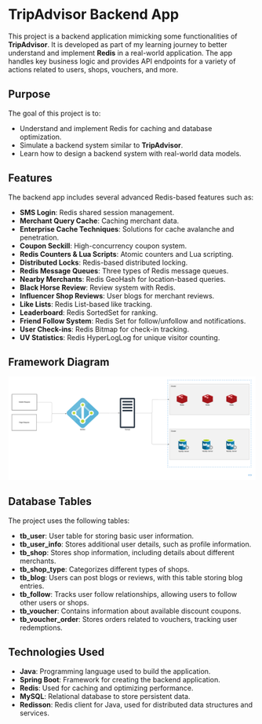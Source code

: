 # TripAdvisor Backend App

This project is a backend application mimicking some functionalities of **TripAdvisor**. It is developed as part of my learning journey to better understand and implement **Redis** in a real-world application. The app handles key business logic and provides API endpoints for a variety of actions related to users, shops, vouchers, and more.

## Purpose

The goal of this project is to:
- Understand and implement Redis for caching and database optimization.
- Simulate a backend system similar to **TripAdvisor**.
- Learn how to design a backend system with real-world data models.

## Features

The backend app includes several advanced Redis-based features such as:

- **SMS Login**: Redis shared session management.
- **Merchant Query Cache**: Caching merchant data.
- **Enterprise Cache Techniques**: Solutions for cache avalanche and penetration.
- **Coupon Seckill**: High-concurrency coupon system.
- **Redis Counters & Lua Scripts**: Atomic counters and Lua scripting.
- **Distributed Locks**: Redis-based distributed locking.
- **Redis Message Queues**: Three types of Redis message queues.
- **Nearby Merchants**: Redis GeoHash for location-based queries.
- **Black Horse Review**: Review system with Redis.
- **Influencer Shop Reviews**: User blogs for merchant reviews.
- **Like Lists**: Redis List-based like tracking.
- **Leaderboard**: Redis SortedSet for ranking.
- **Friend Follow System**: Redis Set for follow/unfollow and notifications.
- **User Check-ins**: Redis Bitmap for check-in tracking.
- **UV Statistics**: Redis HyperLogLog for unique visitor counting.

## Framework Diagram
![Framework](src/main/resources/Framework.png)

## Database Tables

The project uses the following tables:

- **tb_user**: User table for storing basic user information.
- **tb_user_info**: Stores additional user details, such as profile information.
- **tb_shop**: Stores shop information, including details about different merchants.
- **tb_shop_type**: Categorizes different types of shops.
- **tb_blog**: Users can post blogs or reviews, with this table storing blog entries.
- **tb_follow**: Tracks user follow relationships, allowing users to follow other users or shops.
- **tb_voucher**: Contains information about available discount coupons.
- **tb_voucher_order**: Stores orders related to vouchers, tracking user redemptions.

## Technologies Used

- **Java**: Programming language used to build the application.
- **Spring Boot**: Framework for creating the backend application.
- **Redis**: Used for caching and optimizing performance.
- **MySQL**: Relational database to store persistent data.
- **Redisson**: Redis client for Java, used for distributed data structures and services.
